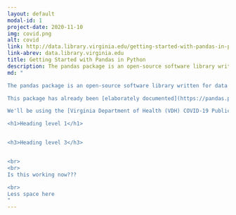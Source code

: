 ```yaml
---
layout: default
modal-id: 1
project-date: 2020-11-10
img: covid.png
alt: covid
link: http://data.library.virginia.edu/getting-started-with-pandas-in-python/
link-abrev: data.library.virginia.edu
title: Getting Started with Pandas in Python
description: The pandas package is an open-source software library written for data analysis in Python. In this article, we'll explore briefly some of the most commonly used functions and methods for understanding, formatting, and visualizing data with the pandas package. We'll be using the Virginia Department of Health (VDH) COVID-19 Public Use Dataset in the working example presented here.
md: "

The pandas package is an open-source software library written for data analysis in Python. Pandas allows users to import data from various file formats (comma-separated values, JSON, SQL, fits, etc.) and perform data manipulation operations, including cleaning and reshaping the data, summarizing observations, grouping data, and merging multiple datasets. In this article, we'll explore briefly some of the most commonly used function and methods for understanding, formatting, and visualizing data with the pandas package.

This package has already been [elaborately documented](https://pandas.pydata.org/pandas-docs/stable/user_guide/index.html), but so much information can easily become overwhelming. This article is meant to provide a brief introduction to the pandas package, to ease you into its use with an example dataset. We assume that you have already installed pandas as part of your Anaconda/Python 3.6.1+ installation, but if not, you can find some quick install instructions [here](https://pandas.pydata.org/pandas-docs/stable/getting_started/install.html).

We'll be using the [Virginia Department of Health (VDH) COVID-19 Public Use Dataset](https://data.virginia.gov/Government/VDH-COVID-19-PublicUseDataset-EventDate/9d6i-p8gz) in the working example presented here, but the methods used to understand and format these data are applicable to any dataset. From the linked VDH website, you should download the data as a comma-separated values (CSV) file. The figures shown in this article are based on the available VDH data, as of 2020 November 10.

<h1>Heading level 1</h1>


<h3>Heading level 3</h3>


<br>
<br>
Is this working now???

<br>
Less space here
"
---
```

